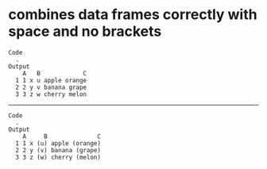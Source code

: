 # combines data frames correctly with space and no brackets

    Code
      .
    Output
        A   B            C
      1 1 x u apple orange
      2 2 y v banana grape
      3 3 z w cherry melon

---

    Code
      .
    Output
        A     B              C
      1 1 x (u) apple (orange)
      2 2 y (v) banana (grape)
      3 3 z (w) cherry (melon)

